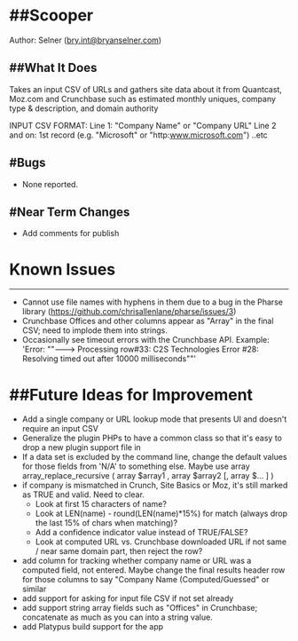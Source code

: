 ##Scooper
=================
Author:  Selner (bry.int@bryanselner.com)

##What It Does
------------
Takes an input CSV of URLs and gathers site data about it from Quantcast, Moz.com and Crunchbase such as
estimated monthly uniques, company type & description, and domain authority

INPUT CSV FORMAT: 
	  Line 1:  "Company Name" or "Company URL" 
	  Line 2 and on:  1st record (e.g. "Microsoft" or "http:www.microsoft.com")
..etc

#Bugs
------------
* None reported.


#Near Term Changes
------------
* Add comments for publish

# Known Issues
------------
* 	Cannot use file names with hyphens in them due to a bug in the Pharse library (https://github.com/chrisallenlane/pharse/issues/3)
* 	Crunchbase Offices and other columns appear as "Array" in the final CSV; need to implode them into strings.
* Occasionally see timeout errors with the Crunchbase API.  Example: 'Error: ""---> Processing row#33: C2S Technologies  Error #28: Resolving timed out after 10000 milliseconds""'



##Future Ideas for Improvement
=================
* Add a single company or URL lookup mode that presents UI and doesn't require an input CSV
* Generalize the plugin PHPs to have a common class so that it's easy to drop a new plugin support file in
* If a data set is excluded by the command line, change the default values for those fields from 'N/A' to something else. Maybe use array array_replace_recursive ( array $array1 , array $array2 [, array $... ] )
* if company is mismatched in Crunch, Site Basics or Moz, it's still marked as TRUE and valid.  Need to clear. 
    * Look at first 15 characters of name?  
    * Look at LEN(name) - round(LEN(name)*15%) for match (always drop the last 15% of chars when matching)?      
    * Add a confidence indicator value instead of TRUE/FALSE?            
    * Look at computed URL vs. Crunchbase downloaded URL  if not same / near same domain part, then reject the row?
* add column for tracking whether company name or URL was a computed field, not entered. Maybe change the final results header row for those columns to say "Company Name (Computed/Guessed" or similar
* add support for asking for input file CSV if not set already
* add support string array fields such as "Offices" in Crunchbase; concatenate as much as you can into a string value.
* add Platypus build support for the app


